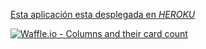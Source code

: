 [Esta aplicación esta desplegada en *HEROKU*](http://proyectolobo.herokuapp.com/)

[![Waffle.io - Columns and their card count](https://badge.waffle.io/joni182/lobo.svg?columns=all)](https://waffle.io/joni182/lobo)
